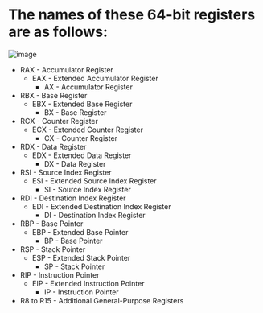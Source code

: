 # The names of these 64-bit registers are as follows:
![image](https://github.com/user-attachments/assets/46f69db1-c826-4aea-a6ba-cd6ea5283aa5)

   * RAX - Accumulator Register
     * EAX - Extended Accumulator Register
       * AX - Accumulator Register
   * RBX - Base Register
     * EBX - Extended Base Register
       * BX - Base Register
   * RCX - Counter Register
     * ECX - Extended Counter Register
       * CX - Counter Register
   * RDX - Data Register
     * EDX - Extended Data Register
       * DX - Data Register
   * RSI - Source Index Register
     * ESI - Extended Source Index Register
       * SI - Source Index Register
   * RDI - Destination Index Register
     * EDI - Extended Destination Index Register
       * DI - Destination Index Register
   * RBP - Base Pointer
     * EBP - Extended Base Pointer
       * BP - Base Pointer
   * RSP - Stack Pointer
     * ESP - Extended Stack Pointer
       * SP - Stack Pointer
   * RIP - Instruction Pointer
     * EIP - Extended Instruction Pointer
       * IP - Instruction Pointer
   * R8 to R15 - Additional General-Purpose Registers















   

